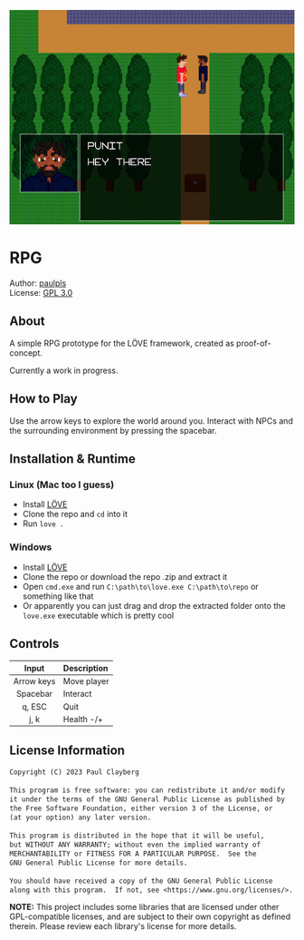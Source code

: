 ![screenshot](assets/img/screenshot.png)



# RPG
Author: [paulpls](https://github.com/paulpls)  
License: [GPL 3.0](LICENSE.md)



## About
A simple RPG prototype for the LÖVE framework, created as proof-of-concept.  
  
Currently a work in progress.



## How to Play
Use the arrow keys to explore the world around you. Interact with NPCs and the surrounding environment by pressing the spacebar.



## Installation & Runtime
### Linux (Mac too I guess)
- Install [LÖVE](https://www.love2d.org)
- Clone the repo and `cd` into it
- Run `love .`
### Windows
- Install [LÖVE](https://www.love2d.org)
- Clone the repo or download the repo .zip and extract it
- Open `cmd.exe` and run `C:\path\to\love.exe C:\path\to\repo` or something like that
- Or apparently you can just drag and drop the extracted folder onto the `love.exe` executable which is pretty cool



## Controls
| Input      | Description  |
|:----------:|:-------------|
| Arrow keys | Move player  |
| Spacebar   | Interact     |
| q, ESC     | Quit         |
| j, k       | Health -/+   |



## License Information
  
    Copyright (C) 2023 Paul Clayberg
    
    This program is free software: you can redistribute it and/or modify
    it under the terms of the GNU General Public License as published by
    the Free Software Foundation, either version 3 of the License, or
    (at your option) any later version.
    
    This program is distributed in the hope that it will be useful,
    but WITHOUT ANY WARRANTY; without even the implied warranty of
    MERCHANTABILITY or FITNESS FOR A PARTICULAR PURPOSE.  See the
    GNU General Public License for more details.
    
    You should have received a copy of the GNU General Public License
    along with this program.  If not, see <https://www.gnu.org/licenses/>.

**NOTE:** This project includes some libraries that are licensed under other GPL-compatible licenses, and are subject to their own copyright as defined therein. Please review each library's license for more details.



